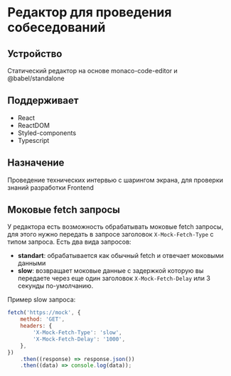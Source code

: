 # Редактор для проведения собеседований

## Устройство

Статический редактор на основе monaco-code-editor и @babel/standalone

## Поддерживает

-   React
-   ReactDOM
-   Styled-components
-   Typescript

## Назначение

Проведение технических интервью с шарингом экрана, для проверки знаний разработки Frontend

## Моковые fetch запросы

У редактора есть возможность обрабатывать моковые fetch запросы, для этого нужно передать в запросе заголовок `X-Mock-Fetch-Type` с типом запроса.
Есть два вида запросов:

-   **standart**: обрабатывается как обычный fetch и отвечает моковыми данными
-   **slow**: возвращает моковые данные с задержкой которую вы передаете через еще один заголовок `X-Mock-Fetch-Delay` или 3 секунды по-умолчанию.

Пример slow запроса:

```javascript
fetch('https://mock', {
    method: 'GET',
    headers: {
        'X-Mock-Fetch-Type': 'slow',
        'X-Mock-Fetch-Delay': '1000',
    },
})
    .then((response) => response.json())
    .then((data) => console.log(data));
```
